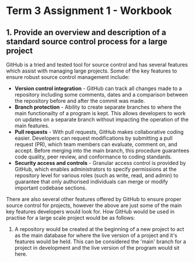 # Term 3 Assignment 1 - Workbook

## 1. 	Provide an overview and description of a standard source control process for a large project

GitHub is a tried and tested tool for source control and has several features which assist with managing large projects. Some of the key features to ensure robust source control management include:

- **Version control integration** -  GitHub can track all changes made to a repository including some comments, dates and a comparison between the repository before and after the commit was made. 
- **Branch protection** - Ability to create separate branches to where the main functionailty of a program is kept. This allows developers to work on updates on a separate branch without impacting the operation of the main features. 
- **Pull requests** - With pull requests, GitHub makes collaborative coding easier. Developers can request modifications by submitting a pull request (PR), which team members can evaluate, comment on, and accept. Before merging into the main branch, this procedure guarantees code quality, peer review, and conformance to coding standards.
- **Security access and controls** - Granular access control is provided by GitHub, which enables administrators to specify permissions at the repository level for various roles (such as write, read, and admin) to guarantee that only authorised individuals can merge or modify important codebase sections.

There are also several other features offered by GitHub to ensure proper source control for projects, however the above are just some of the main key features developers would look for. How GitHub would be used in practise for a large scale project would be as follows:

1. A repository would be created at the beginning of a new project to act as the main database for where the live version of a project and it's features would be held. This can be considered the 'main' branch for a project in development and the live version of the program would sit here.  